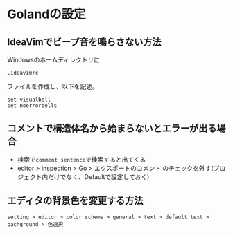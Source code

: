 # Golandの設定

## IdeaVimでビープ音を鳴らさない方法

Windowsのホームディレクトリに

```
.ideavimrc
```

ファイルを作成し、以下を記述。

```
set visualbell
set noerrorbells
```

## コメントで構造体名から始まらないとエラーが出る場合

- 検索で`comment sentence`で検索すると出てくる
- editor > inspection > Go > エクスポートのコメント のチェックを外す(プロジェクト内だけでなく、Defaultで設定しておく)

## エディタの背景色を変更する方法

```
setting > editor > color scheme > general > text > default text > bachground > 色選択
```